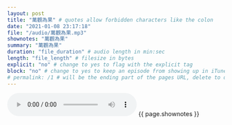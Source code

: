 ```yaml
---
layout: post
title: "萬觀為果" # quotes allow forbidden characters like the colon
date: "2021-01-08 23:17:18"
file: "/audio/萬觀為果.mp3"
shownotes: "萬觀為果"
summary: "萬觀為果"
duration: "file_duration" # audio length in min:sec
length: "file_length" # filesize in bytes
explicit: "no" # change to yes to flag with the explicit tag
block: "no" # change to yes to keep an episode from showing up in iTunes
# permalink: /1 # will be the ending part of the pages URL, delete to default to the title
---
```


<audio controls>
<source src="{{site.url}}{{site.baseurl}}{{ page.file }}" type="audio/x-mp3">
Your browser does not support the audio element.
</audio>
{{ page.shownotes }}
